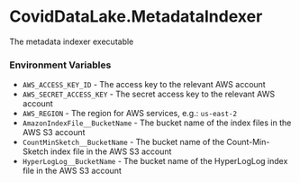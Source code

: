 # CovidDataLake.MetadataIndexer
The metadata indexer executable
### Environment Variables
* `AWS_ACCESS_KEY_ID` - The access key to the relevant AWS account
* `AWS_SECRET_ACCESS_KEY` - The secret access key to the relevant AWS account
* `AWS_REGION` - The region for AWS services, e.g.: `us-east-2`
* `AmazonIndexFile__BucketName` - The bucket name of the index files in the AWS S3 account
* `CountMinSketch__BucketName` - The bucket name of the Count-Min-Sketch index file in the AWS S3 account
* `HyperLogLog__BucketName` - The bucket name of the HyperLogLog index file in the AWS S3 account